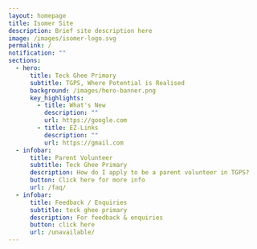 ```yaml
---
layout: homepage
title: Isomer Site
description: Brief site description here
image: /images/isomer-logo.svg
permalink: /
notification: ""
sections:
  - hero:
      title: Teck Ghee Primary
      subtitle: TGPS, Where Potential is Realised
      background: /images/hero-banner.png
      key_highlights:
        - title: What's New
          description: ""
          url: https://google.com
        - title: EZ-Links
          description: ""
          url: https://gmail.com
  - infobar:
      title: Parent Volunteer
      subtitle: Teck Ghee Primary
      description: How do I apply to be a parent volunteer in TGPS?
      button: Click here for more info
      url: /faq/
  - infobar:
      title: Feedback / Enquiries
      subtitle: teck ghee primary
      description: For feedback & enquiries
      button: click here
      url: /unavailable/
---
```

